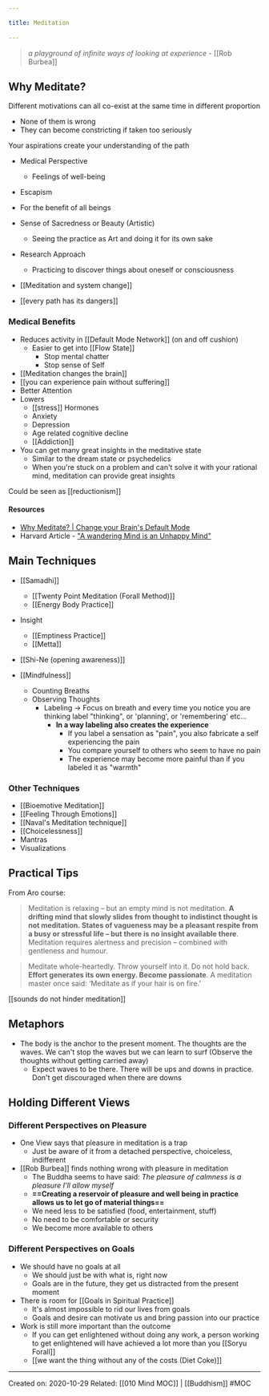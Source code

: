 ```yaml
---
title: Meditation 
---
```

> *a playground of infinite ways of looking at experience* - [[Rob Burbea]]


## Why Meditate?
Different motivations can all co-exist at the same time in different proportion
- None of them is wrong
- They can become constricting if taken too seriously

Your aspirations create your understanding of the path

- Medical Perspective
	- Feelings of well-being
- Escapism
- For the benefit of all beings
- Sense of Sacredness or Beauty (Artistic)
    - Seeing the practice as Art and doing it for its own sake
- Research Approach
    - Practicing to discover things about oneself or consciousness

- [[Meditation and system change]]
- [[every path has its dangers]]

### Medical Benefits 
- Reduces activity in [[Default Mode Network]] (on and off cushion)
	- Easier to get into [[Flow State]]
		- Stop mental chatter
		- Stop sense of Self
- [[Meditation changes the brain]]
- [[you can experience pain without suffering]]
- Better Attention
- Lowers 
	- [[stress]] Hormones
	- Anxiety
	- Depression
	- Age related cognitive decline
	- [[Addiction]]
- You can get many great insights in the meditative state
	- Similar to the dream state or psychedelics
	- When you're stuck on a problem and can't solve it with your rational mind, meditation can provide great insights

Could be seen as [[reductionism]]

#### Resources
- [Why Meditate? | Change your Brain's Default Mode](https://youtu.be/aAVPDYhW_nw) 
- Harvard Article - ["A wandering Mind is an Unhappy Mind"](https://wjh-www.harvard.edu/~dtg/KILLINGSWORTH%20&%20GILBERT%20%282010%29.pdf)

## Main Techniques
- [[Samadhi]]
	- [[Twenty Point Meditation (Forall Method)]]
	- [[Energy Body Practice]]
- Insight
	- [[Emptiness Practice]]
	- [[Metta]]

- [[Shi-Ne (opening awareness)]]

- [[Mindfulness]]
	- Counting Breaths
	- Observing Thoughts
		- Labeling → Focus on breath and every time you notice you are thinking label "thinking", or 'planning', or 'remembering' etc...
			- **In a way labeling also creates the experience**
				- If you label a sensation as "pain", you also fabricate a self experiencing the pain
				- You compare yourself to others who seem to have no pain
				- The experience may become more painful than if you labeled it as "warmth"

### Other Techniques
- [[Bioemotive Meditation]]
- [[Feeling Through Emotions]]
- [[Naval's Meditation technique]]
- [[Choicelessness]] 
- Mantras
- Visualizations

## Practical Tips
From Aro course:
> Meditation is relaxing – but an empty mind is not meditation. **A drifting mind that slowly slides from thought to indistinct thought is not meditation. States of vagueness may be a pleasant respite from a busy or stressful life – but there is no insight available there**. Meditation requires alertness and precision – combined with gentleness and humour.

> Meditate whole-heartedly. Throw yourself into it. Do not hold back. **Effort generates its own energy. Become passionate**. A meditation master once said: ‘Meditate as if your hair is on fire.’


[[sounds do not hinder meditation]]
## Metaphors
- The body is the anchor to the present moment. The thoughts are the waves. We can't stop the waves but we can learn to surf (Observe the thoughts without getting carried away)
	- Expect waves to be there. There will be ups and downs in practice. Don't get discouraged when there are downs


## Holding Different Views
### Different Perspectives on Pleasure
- One View says that pleasure in meditation is a trap
	- Just be aware of it from a detached perspective, choiceless, indifferent
- [[Rob Burbea]] finds nothing wrong with pleasure in meditation	
	- The Buddha seems to have said: *The pleasure of calmness is a pleasure I'll allow myself*
	- **==Creating a reservoir of pleasure and well being in practice allows us to let go of material things==**
	- We need less to be satisfied (food, entertainment, stuff)
	- No need to be comfortable or security
	- We become more available to others

### Different Perspectives on Goals
- We should have no goals at all
	- We should just be with what is, right now
	- Goals are in the future, they get us distracted from the present moment
- There is room for [[Goals in Spiritual Practice]]
	- It's almost impossible to rid our lives from goals
	- Goals and desire can motivate us and bring passion into our practice
- Work is still more important than the outcome
	- If you can get enlightened without doing any work, a person working to get enlightened will have achieved a lot more than you [[Soryu Forall]]
	- [[we want the thing without any of the costs (Diet Coke)]]

-------------------
Created on: 2020-10-29
Related: [[010 Mind MOC]] | [[Buddhism]]
#MOC 
